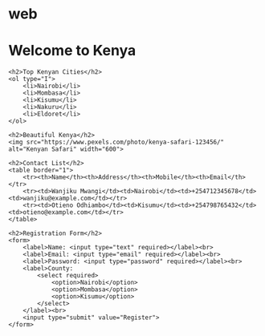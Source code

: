 # web
<!DOCTYPE html>
<html lang="en">
<head>
    <meta charset="UTF-8">
    <meta name="viewport" content="width=device-width, initial-scale=1.0">
    <title>Kenyan Page</title>
</head>
<body>
    <h1>Welcome to Kenya</h1>

    <h2>Top Kenyan Cities</h2>
    <ol type="I">
        <li>Nairobi</li>
        <li>Mombasa</li>
        <li>Kisumu</li>
        <li>Nakuru</li>
        <li>Eldoret</li>
    </ol>

    <h2>Beautiful Kenya</h2>
    <img src="https://www.pexels.com/photo/kenya-safari-123456/" alt="Kenyan Safari" width="600">

    <h2>Contact List</h2>
    <table border="1">
        <tr><th>Name</th><th>Address</th><th>Mobile</th><th>Email</th></tr>
        <tr><td>Wanjiku Mwangi</td><td>Nairobi</td><td>+254712345678</td><td>wanjiku@example.com</td></tr>
        <tr><td>Otieno Odhiambo</td><td>Kisumu</td><td>+254798765432</td><td>otieno@example.com</td></tr>
    </table>

    <h2>Registration Form</h2>
    <form>
        <label>Name: <input type="text" required></label><br>
        <label>Email: <input type="email" required></label><br>
        <label>Password: <input type="password" required></label><br>
        <label>County:
            <select required>
                <option>Nairobi</option>
                <option>Mombasa</option>
                <option>Kisumu</option>
            </select>
        </label><br>
        <input type="submit" value="Register">
    </form>
</body>
</html>
